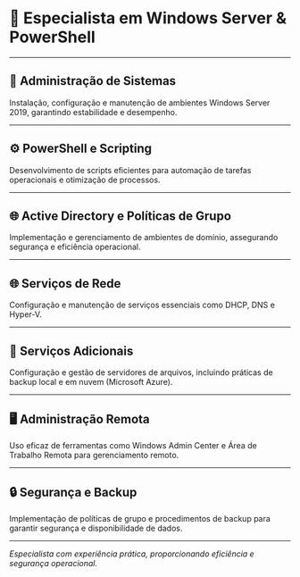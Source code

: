 # 🚀 Especialista em Windows Server & PowerShell

---

## 💼 Administração de Sistemas
Instalação, configuração e manutenção de ambientes Windows Server 2019, garantindo estabilidade e desempenho.

---

## ⚙️ PowerShell e Scripting
Desenvolvimento de scripts eficientes para automação de tarefas operacionais e otimização de processos.

---

## 🌐 Active Directory e Políticas de Grupo
Implementação e gerenciamento de ambientes de domínio, assegurando segurança e eficiência operacional.

---

## 🌐 Serviços de Rede
Configuração e manutenção de serviços essenciais como DHCP, DNS e Hyper-V.

---

## 📂 Serviços Adicionais
Configuração e gestão de servidores de arquivos, incluindo práticas de backup local e em nuvem (Microsoft Azure).

---

## 🖥️ Administração Remota
Uso eficaz de ferramentas como Windows Admin Center e Área de Trabalho Remota para gerenciamento remoto.

---

## 🔒 Segurança e Backup
Implementação de políticas de grupo e procedimentos de backup para garantir segurança e disponibilidade de dados.

---

*Especialista com experiência prática, proporcionando eficiência e segurança operacional.*
